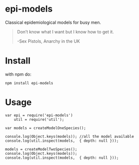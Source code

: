 epi-models
==========

Classical epidemiological models for busy men.

> Don’t know what I want
> but I know how to get it.
> 
> -Sex Pistols, Anarchy in the UK


Install
=======

with npm do:

    npm install epi-models


Usage
=====

    var epi = require('epi-models')
        util = require('util');
    
    var models = createModelOneSpecies();
    
    console.log(Object.keys(models)); //all the model available
    console.log(util.inspect(models,  { depth: null }));
    
    models = createModelTwoSpecies();
    console.log(Object.keys(models));
    console.log(util.inspect(models,  { depth: null }));



